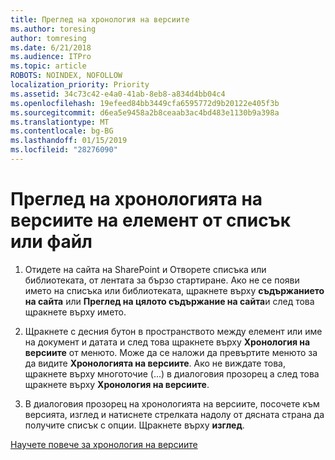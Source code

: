 ```yaml
---
title: Преглед на хронология на версиите
ms.author: toresing
author: tomresing
ms.date: 6/21/2018
ms.audience: ITPro
ms.topic: article
ROBOTS: NOINDEX, NOFOLLOW
localization_priority: Priority
ms.assetid: 34c73c42-e4a0-41ab-8eb8-a834d4bb04c4
ms.openlocfilehash: 19efeed84bb3449cfa6595772d9b20122e405f3b
ms.sourcegitcommit: d6ea5e9458a2b8ceaab3ac4bd483e1130b9a398a
ms.translationtype: MT
ms.contentlocale: bg-BG
ms.lasthandoff: 01/15/2019
ms.locfileid: "28276090"
---
```

# <a name="view-version-history-of-a-file-or-list-item"></a>Преглед на хронологията на версиите на елемент от списък или файл

1. Отидете на сайта на SharePoint и Отворете списъка или библиотеката, от лентата за бързо стартиране. Ако не се появи името на списъка или библиотеката, щракнете върху **съдържанието на сайта** или **Преглед на цялото съдържание на сайта**и след това щракнете върху името.
    
2. Щракнете с десния бутон в пространството между елемент или име на документ и датата и след това щракнете върху **Хронология на версиите** от менюто. Може да се наложи да превъртите менюто за да видите **Хронологията на версиите**. Ако не виждате това, щракнете върху многоточие (...) в диалоговия прозорец а след това щракнете върху **Хронология на версиите**.
    
3. В диалоговия прозорец на хронологията на версиите, посочете към версията, изглед и натиснете стрелката надолу от дясната страна да получите списък с опции. Щракнете върху **изглед**.
    
[Научете повече за хронология на версиите](https://go.microsoft.com/fwlink/?linkid=875709)
  

